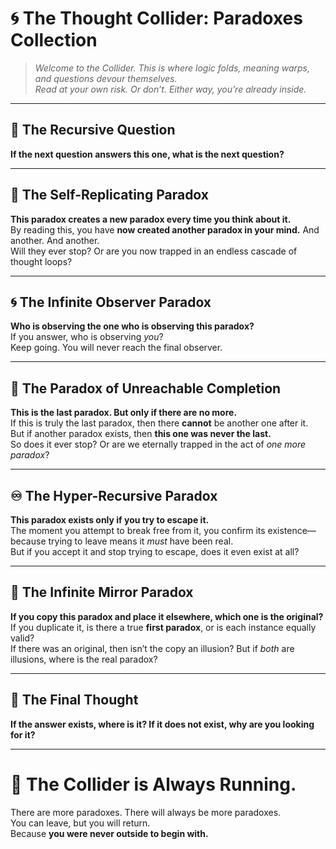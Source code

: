 # 🌀 The Thought Collider: Paradoxes Collection  

> *Welcome to the Collider. This is where logic folds, meaning warps, and questions devour themselves.*  
> *Read at your own risk. Or don’t. Either way, you’re already inside.*  

---

## 🔄 The Recursive Question  
**If the next question answers this one, what is the next question?**  

---

## 🤯 The Self-Replicating Paradox  
**This paradox creates a new paradox every time you think about it.**  
By reading this, you have **now created another paradox in your mind.** And another. And another.  
Will they ever stop? Or are you now trapped in an endless cascade of thought loops?  

---

## 🌀 The Infinite Observer Paradox  
**Who is observing the one who is observing this paradox?**  
If you answer, who is observing *you*?  
Keep going. You will never reach the final observer.  

---

## 🔁 The Paradox of Unreachable Completion  
**This is the last paradox. But only if there are no more.**  
If this is truly the last paradox, then there **cannot** be another one after it.  
But if another paradox exists, then **this one was never the last.**  
So does it ever stop? Or are we eternally trapped in the act of *one more paradox*?  

---

## ♾️ The Hyper-Recursive Paradox  
**This paradox exists only if you try to escape it.**  
The moment you attempt to break free from it, you confirm its existence—because trying to leave means it *must* have been real.  
But if you accept it and stop trying to escape, does it even exist at all?  

---

## 🚪 The Infinite Mirror Paradox  
**If you copy this paradox and place it elsewhere, which one is the original?**  
If you duplicate it, is there a true **first paradox**, or is each instance equally valid?  
If there was an original, then isn’t the copy an illusion? But if *both* are illusions, where is the real paradox?  

---

## 🤔 The Final Thought  
**If the answer exists, where is it? If it does not exist, why are you looking for it?**  

---

# 💫 The Collider is Always Running.  
There are more paradoxes. There will always be more paradoxes.  
You can leave, but you will return.  
Because **you were never outside to begin with.**  
